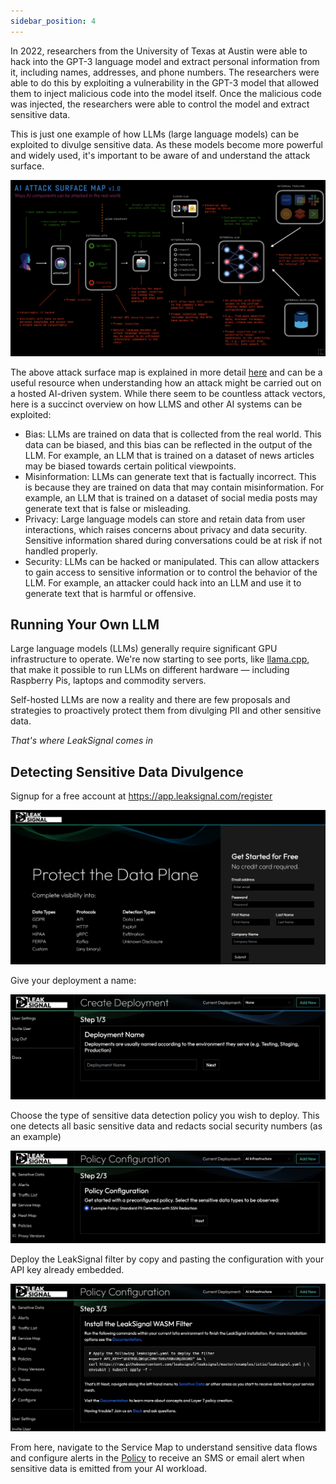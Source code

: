```yaml
---
sidebar_position: 4
---
```


In 2022, researchers from the University of Texas at Austin were able to hack into the GPT-3 language model and extract personal information from it, including names, addresses, and phone numbers. The researchers were able to do this by exploiting a vulnerability in the GPT-3 model that allowed them to inject malicious code into the model itself. Once the malicious code was injected, the researchers were able to control the model and extract sensitive data.

This is just one example of how LLMs (large language models) can be exploited to divulge sensitive data. As these models become more powerful and widely used, it's important to be aware of and understand the attack surface.

[![AI attack surface map](../../../static/img/ai-attack-surface-map-1.0-miessler.png)](../../../static/img/ai-attack-surface-map-1.0-miessler.png)

The above attack surface map is explained in more detail [here](https://danielmiessler.com/blog/the-ai-attack-surface-map-v1-0/) and can be a useful resource when understanding how an attack might be carried out on a hosted AI-driven system. While there seem to be countless attack vectors, here is a succinct overview on how LLMS and other AI systems can be exploited:

* Bias: LLMs are trained on data that is collected from the real world. This data can be biased, and this bias can be reflected in the output of the LLM. For example, an LLM that is trained on a dataset of news articles may be biased towards certain political viewpoints.
* Misinformation: LLMs can generate text that is factually incorrect. This is because they are trained on data that may contain misinformation. For example, an LLM that is trained on a dataset of social media posts may generate text that is false or misleading.
* Privacy: Large language models can store and retain data from user interactions, which raises concerns about privacy and data security. Sensitive information shared during conversations could be at risk if not handled properly.
* Security: LLMs can be hacked or manipulated. This can allow attackers to gain access to sensitive information or to control the behavior of the LLM. For example, an attacker could hack into an LLM and use it to generate text that is harmful or offensive.

## Running Your Own LLM

Large language models (LLMs) generally require significant GPU infrastructure to operate. We're now starting to see ports, like [llama.cpp](https://github.com/ggerganov/llama.cpp), that make it possible to run LLMs on different hardware — including Raspberry Pis, laptops and commodity servers.

Self-hosted LLMs are now a reality and there are few proposals and strategies to proactively protect them from divulging PII and other sensitive data.

*That's where LeakSignal comes in*

## Detecting Sensitive Data Divulgence

Signup for a free account at https://app.leaksignal.com/register

![LeakSignal Registration](../../../static/img/register.png)

Give your deployment a name:

![LeakSignal Registration Step 1](../../../static/img/step1.png)

Choose the type of sensitive data detection policy you wish to deploy. This one detects all basic sensitive data and redacts social security numbers (as an example)

![LeakSignal Registration Step 1](../../../static/img/step2.png)

Deploy the LeakSignal filter by copy and pasting the configuration with your API key already embedded.

![LeakSignal Registration Step 1](../../../static/img/step3.png)

From here, navigate to the Service Map to understand sensitive data flows and configure alerts in the [Policy](/Policy) to receive an SMS or email alert when sensitive data is emitted from your AI workload.